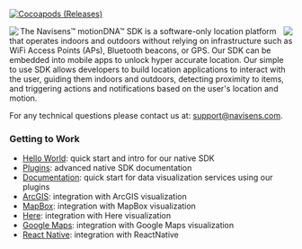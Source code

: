[![Cocoapods (Releases)](https://img.shields.io/cocoapods/v/MotionDnaSDK.svg?style=plastic)](https://cocoapods.org/pods/MotionDnaSDK)

<img align="left"  src="https://miro.medium.com/fit/c/240/240/1*w3dfg7v3CuRXchzrjwqOOw.png">
<img align="right" src="https://www.navisens.com/img/how-does-it-work-mobile.gif">

The Navisens™ motionDNA™ SDK is a software-only location platform that operates indoors and outdoors without relying on infrastructure such as WiFi Access Points (APs), Bluetooth beacons, or GPS. Our SDK can be embedded into mobile apps to unlock hyper accurate location. Our simple to use SDK allows developers to build location applications to interact with the user, guiding them indoors and outdoors, detecting proximity to items, and triggering actions and notifications based on the user's location and motion. 

For any technical questions please contact us at: support@navisens.com.

### Getting to Work
* [Hello World](https://github.com/navisens/iOS-app-helloworld): quick start and intro for our native SDK
* [Plugins](https://github.com/navisens/NaviDocs/blob/master/BEER.iOS.md): advanced native SDK documentation
* [Documentation](https://github.com/navisens/NaviDocs/blob/master/API.iOS.md): quick start for data visualization services using our plugins
* [ArcGIS](https://github.com/navisens/ios-arcgis-motiondna-integration): integration with ArcGIS visualization
* [MapBox](https://github.com/navisens/ios-mapbox-motiondna-integration): integration with MapBox visualization
* [Here](https://github.com/navisens/ios-here-motiondna-integration): integration with Here visualization
* [Google Maps](https://github.com/navisens/ios-googlemaps-motiondna-integration): integration with Google Maps visualization
* [React Native](https://github.com/navisens/react-native-helloworld): integration with ReactNative

